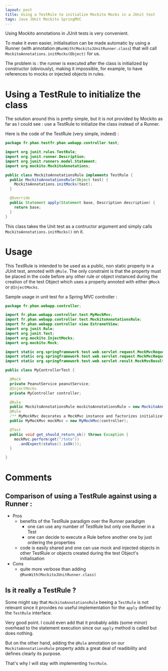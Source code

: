 ```yaml
---
layout: post
title: Using a TestRule to initialize Mockito Mocks in a JUnit test
tags: Java JUnit Mockito SpringMVC
---
```


Using Mockito annotations in JUnit tests is very convenient.

To make it even easier, initialisation can be made automatic by using a Runner (with annotation `@RunWith(MockitoJUnitRunner.class`) that will call `MockitoAnnotations.initMocks(Object)` for us.

The problem is : the runner is executed after the class is initialized by constructor (obviously), making it impossible, for example, to have references to mocks or injected objects in rules.


# Using a TestRule to initialize the class

The solution around this is pretty simple, but it is not provided by Mockito as far as I could see : use a TestRule to initialize the class instead of a Runner.

Here is the code of the TestRule (very simple, indeed) :

```java
package fr.phan.testfr.phan.webapp.controller.test;

import org.junit.rules.TestRule;
import org.junit.runner.Description;
import org.junit.runners.model.Statement;
import org.mockito.MockitoAnnotations;

public class MockitoAnnotationsRule implements TestRule {
  public MockitoAnnotationsRule(Object test) {
    MockitoAnnotations.initMocks(test);
  }

  @Override
  public Statement apply(Statement base, Description description) {
    return base;
  }
}
```

This class takes the Unit test as a contructor argument and simply calls `MockitoAnnotations.initMocks()` on it.

# Usage

This TestRule is intended to be used as a public, non static property in a JUnit test, annoted with `@Rule`.
The only constraint is that the property must be placed in the code before any other rule or object instanced during the creation of the test Object which uses a property annoted with either `@Mock` or `@InjectMocks`.

Sample usage in unit test for a Spring MVC controller :

```java
package fr.phan.webapp.controller;

import fr.phan.webapp.controller.test.MyMockMvc;
import fr.phan.webapp.controller.test.MockitoAnnotationsRule;
import fr.phan.webapp.controller.view.ExtranetView;
import org.junit.Rule;
import org.junit.Test;
import org.mockito.InjectMocks;
import org.mockito.Mock;

import static org.springframework.test.web.servlet.request.MockMvcRequestBuilders.get;
import static org.springframework.test.web.servlet.request.MockMvcRequestBuilders.post;
import static org.springframework.test.web.servlet.result.MockMvcResultMatchers.status;

public class MyControllerTest {

  @Mock
  private PeanutService peanutService;
  @InjectMocks
  private MyController controller;

  @Rule
  public MockitoAnnotationsRule mockitoAnnotationsRule = new MockitoAnnotationsRule(this);
  @Rule
  /** MyMockMvc decorates a MockMvc instance and factorizes initialization code generic to the whole webapp */
  public MyMockMvc mockMvc = new MyMockMvc(controller);

  @Test
  public void get_should_return_ok() throws Exception {
    mockMvc.perform(get("/toto"))
      .andExpect(status().isOk());
  }

}
```

# Comments

## Comparison of using a TestRule against using a Runner :

* Pros
    - benefits of the TestRule paradigm over the Runner paradigm
        + one can use any number of TestRule but only one Runner in a Test
        + one can decide to execute a Rule before another one by just ordering the properties
    - code is easily shared and one can use mock and injected objects in other TestRule or objects created during the test Object's initialisation
* Cons
    - quite more verbose than adding `@RunWith(MockitoJUnitRunner.class)`

## Is it really a TestRule ?

Some might say that `MockitoAnnotationsRule` beeing a `TestRule` is not relevant since it provides no useful implementation for the `apply` defined by the `TestRule` interface.

Very good point. I could even add that it probably adds (some minor) overhead to the statement execution since our `apply` method is called but does nothing.

But on the other hand, adding the `@Rule` annotation on our `MockitoAnnotationsRule` property adds a great deal of readibility and defines clearly its purpose.

That's why I will stay with implementing `TestRule`.
